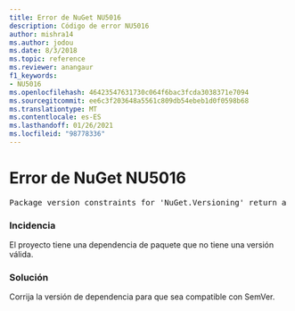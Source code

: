 ```yaml
---
title: Error de NuGet NU5016
description: Código de error NU5016
author: mishra14
ms.author: jodou
ms.date: 8/3/2018
ms.topic: reference
ms.reviewer: anangaur
f1_keywords:
- NU5016
ms.openlocfilehash: 46423547631730c064f6bac3fcda3038371e7094
ms.sourcegitcommit: ee6c3f203648a5561c809db54ebeb1d0f0598b68
ms.translationtype: MT
ms.contentlocale: es-ES
ms.lasthandoff: 01/26/2021
ms.locfileid: "98778336"
---
```

# <a name="nuget-error-nu5016"></a>Error de NuGet NU5016
<pre>Package version constraints for 'NuGet.Versioning' return a version range that is empty.</pre>

### <a name="issue"></a>Incidencia

El proyecto tiene una dependencia de paquete que no tiene una versión válida.


### <a name="solution"></a>Solución

Corrija la versión de dependencia para que sea compatible con SemVer.

